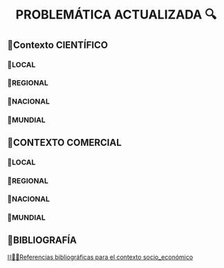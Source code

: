# <p align="center"> PROBLEMÁTICA ACTUALIZADA 🔍</p>

## 🚜Contexto CIENTÍFICO
### 🚜LOCAL
### 🚜REGIONAL
### 🚜NACIONAL
### 🚜MUNDIAL
## 🚜CONTEXTO COMERCIAL
### 🚜LOCAL
### 🚜REGIONAL
### 🚜NACIONAL
### 🚜MUNDIAL
## 🚜BIBLIOGRAFÍA
[⛓️🎯🚜Referencias bibliográficas para el contexto socio_económico](https://github.com/Fx2048/Team_4_FdD/blob/main/Bibliograf%C3%ADa/comercial_cientifico.txt)
